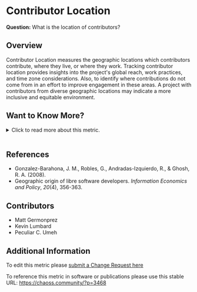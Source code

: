 # Contributor Location

**Question:** What is the location of contributors?

## Overview

Contributor Location  measures the geographic locations which contributors contribute, where they live, or where they work. Tracking contributor location provides insights into the project's global reach, work practices, and time zone considerations.  Also, to identify where contributions do not come from in an effort to improve engagement in these areas. A project with contributors from diverse geographic locations may indicate a more inclusive and equitable environment.

## Want to Know More?

<span markdown="1"><details>

<summary>Click to read more about this metric.</summary>

### Data Collection Strategies

Different approaches can be used to collect information about location:

*   Collect the location information from a contributor’s profile in the system of engagement.
*   Use IP address geolocation of the most frequent locations that contributions are made.
*   Infer geographical location from the timestamp in contributions.
*   Survey contributors.

The key challenge for collecting data is determining the location of the contributor. Best practice would be to leverage any profile information available from the system of engagement, and if that is not available then use IP geolocation to determine the most frequent location of contribution from that individual. Note that contributors may enter in their profile information false or nonsensical location information (e.g., “Earth” or “Internet”). Note that IP geolocation can provide large numbers of false positives due to use of VPNs or other IP masking tools.

An additional consideration would be the use of external data collection tools such as community surveys or event registration data that could cross reference systems of engagement profiles. Contributor location data could be collected inline with event [attendee demographics](https://chaoss.community/metric-attendee-demographics/) and [speaker demographics](https://chaoss.community/metric-speaker-demographics/).

### Filters

Filter contributions by:

*   **Location.** Attempt to group locations in regions to have multiple levels of reporting. Location is a purposely ambiguous term in this context, and could refer to region, country, state, locale, or time zone.
*   **Period of time.** Start and finish date of the period. Default: forever. Period during which contributions are counted.
*   **Type of contributor**, for example:
    *   Repository authors
    *   Issue authors
    *   Code review participants
    *   Mailing list authors
    *   Event participants
    *   IRC authors
    *   Blog authors
    *   By release cycle
    *   Programming languages of the project
    *   Role or function in project

### Visualizations

[Dot Density Map](https://chaoss.biterg.io/goto/a62f3584a41c1c4c1af5d04b9809a860)

![Contributor Location Dot Density Map](https://github.com/chaoss/wg-common/blob/main/focus-areas/people/images/contributor-location_dot-density-map.png)

[Visual heat map:](https://blog.bitergia.com/2018/11/20/ubers-community-software-development-analytics-for-open-source-offices)

![Contributor Location Heatmap](https://github.com/chaoss/wg-common/blob/main/focus-areas/people/images/contributor-location_heatmap.png)

</details></span><br>

## References

*   Gonzalez-Barahona, J. M., Robles, G., Andradas-Izquierdo, R., & Ghosh, R. A. (2008).
*   Geographic origin of libre software developers. *Information Economics and Policy*, *20*(4), 356-363.

## Contributors

*   Matt Germonprez
*   Kevin Lumbard
*   Peculiar C. Umeh

## Additional Information

To edit this metric please [submit a Change Request here](https://github.com/chaoss/wg-common/blob/main/focus-areas/people/contributor-location.md)

To reference this metric in software or publications please use this stable URL: <https://chaoss.community/?p=3468>

<!-- # For groupings in the knowledge base
Context tags: Contributor
Keyword tags: location, geography, IP address
-→
